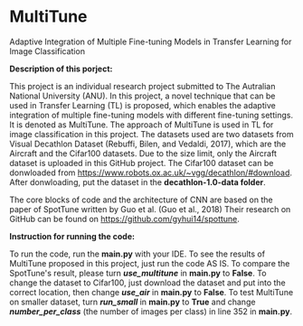 # MultiTune
Adaptive Integration of Multiple Fine-tuning Models in Transfer Learning for Image Classification

**Description of this porject:**

This project is an individual research project submitted to The Autralian National University (ANU). In this project, a novel technique that can be used in Transfer Learning (TL) is proposed, which enables the adaptive integration of multiple fine-tuning models with different fine-tuning settings. It is denoted as MultiTune. The approach of MultiTune is used in TL for image classification in this project. The datasets used are two datasets from Visual Decathlon Dataset (Rebuffi, Bilen, and Vedaldi, 2017), which are the Aircraft and the Cifar100 datasets. Due to the size limit, only the Aircraft dataset is uploaded in this GitHub project. The Cifar100 dataset can be donwloaded from https://www.robots.ox.ac.uk/~vgg/decathlon/#download. After donwloading, put the dataset in the **decathlon-1.0-data folder**.

The core blocks of code and the architecture of CNN are based on the paper of SpotTune written by Guo et al. (Guo et al., 2018) Their research on GitHub can be found on https://github.com/gyhui14/spottune. 

**Instruction for running the code:**

To run the code, run the **main.py** with your IDE. To see the results of MultiTune proposed in this project, just run the code AS IS. To compare the SpotTune's result, please turn ***use_multitune*** in **main.py** to **False**. To change the dataset to Cifar100, just download the dataset and put into the correct location, then change ***use_air*** in **main.py** to **False**. To test MultiTune on smaller dataset, turn ***run_small*** in **main.py** to **True** and change ***number_per_class*** (the number of images per class) in line 352 in **main.py**. 
